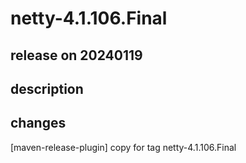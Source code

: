 # netty-4.1.106.Final

## release on 20240119

## description

## changes

[maven-release-plugin] copy for tag netty-4.1.106.Final

